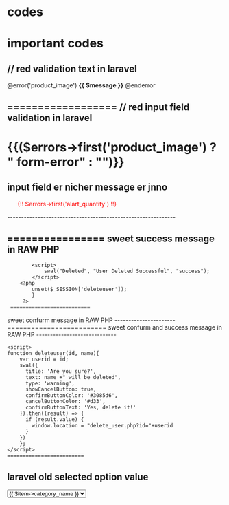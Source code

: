 # codes
important codes
=====================
// red validation text in laravel
---------------------------------

@error('product_image')
  <span class="invalid-feedback text-danger">
        <strong>{{ $message }}</strong>
  </span>
  @enderror
  
  ==================
  // red input field validation in laravel
  -----------------------------------------
  
  <style>
    .form-error {
        border: 2px solid #e74c3c;
    }
</style>
  
  {{($errors->first('product_image') ? " form-error" : "")}}
  =============================
  input field er nicher message er jnno
  --------------------------------------------------------------
   <ul><span style="color:red;">{!! $errors->first('alart_quantity') !!}</span></ul>
   -------------------------------------------------------------
  
 ================
 sweet success message in RAW PHP
 --------------------
 <?php if (isset($_SESSION['deleteuser'])) { ?>			
			<script>
				swal("Deleted", "User Deleted Successful", "success");
			</script>
		<?php 
			unset($_SESSION['deleteuser']);
			}
		 ?>
     ==========================
   sweet confurm message in RAW PHP
     ----------------------
     <script>
	function deleteuser(id, name){
		var userid = id;
		swal({
		  title: 'Are you sure?',
		  text: name +" will be deleted",
		  type: 'warning',
		  showCancelButton: true,			
		  confirmButtonColor: '#3085d6',
		  cancelButtonColor: '#d33',
		  confirmButtonText: 'Yes, delete it!'
		}).then((result) => {
		  if (result.value) {
			window.location = "delete_user.php?id="+userid
		  }
		})
		};
	</script>
    =========================
  sweet confurm and success message in RAW PHP
    -----------------------------
    <?php if (isset($_SESSION['deleteuser'])) { ?>			
		<script>
			swal("Deleted", "User Deleted Successful", "success");
		</script>
	<?php 
		unset($_SESSION['deleteuser']);
		}
	 ?>

	<script>
	function deleteuser(id, name){
		var userid = id;
		swal({
		  title: 'Are you sure?',
		  text: name +" will be deleted",
		  type: 'warning',
		  showCancelButton: true,			
		  confirmButtonColor: '#3085d6',
		  cancelButtonColor: '#d33',
		  confirmButtonText: 'Yes, delete it!'
		}).then((result) => {
		  if (result.value) {
			window.location = "delete_user.php?id="+userid
		  }
		})
		};
	</script>
    =========================
   laravel old selected option value 
   ------------------------
   <select name="category_id" id="exampleInputEmail1" class="form-control">
	<option value="">Select One</option>
	@foreach ($allCategory as $item)
	@if (old('category_id')==$item->id )
    <option value="{{ $item->id }}" selected>{{ $item->category_name }}</option>
	@else
	<option value="{{ $item->id }}">{{ $item->category_name }}</option>

	@endif

	@endforeach
    </select> 
    =====================
  image load when image selected by tariq sir cit
    ---------------------------
    <img id="blah" width="250" height="250" />

    <input type="file" onchange="document.getElementById('blah').src = window.URL.createObjectURL(this.files[0])">
    
 anther image load when image selected
 -----------------------------------
     <input type="file" name="photo" class="form-control mb-2" id="image" onchange="loadfile(event)">
       <img src="" id="preimage" width="200" height="200" alt="">
     <script type="text/javascript">
	function loadfile(event) {
	var output=document.getElementById('preimage');
	output.src=URL.createObjectURL(event.target.files[0]);
	}
	</script>
=======================================
sweet alert
-----------------
$(document).on("click", "#delete", function (e) {
    e.preventDefault();
    var link = $(this).attr("href");

    Swal.fire({
  title: 'Are you sure?',
  text: "You won't be able to revert this!",
  icon: 'question',
  showCancelButton: true,
  confirmButtonColor: '#3085d6',
  cancelButtonColor: '#d33',
  confirmButtonText: 'Yes, delete it!'
}).then((result) => {
  if (result.value) {
      window.location.href = link;
    Swal.fire(
      'Deleted!',
      'Your file has been deleted.',
      'success'
    )
  }else{
    Swal.fire(
      'Cancelled!',
      'Your imaginary file is safe.',
      'error'
    )
  }
});

});
======================
category wise sub-category
------------------------
    $(document).ready(function ()
    {
            $('select[name="category_id"]').on('change',function(){
               var categoryId = $(this).val();
               if(categoryId)
               {
                  $.ajax({
                     url : 'ajax/category/' +categoryId,
                     type : "GET",
                     dataType : "json",
                     success:function(data)
                     {
                        console.log(categoryId);
                        $('select[name="subcategory_id"]').empty();
                        $.each(data, function(key,value){
                        $('select[name="subcategory_id"]').append('<option value="'+value.id+'">'+value.subcategory_name+'</option');
                        });
                     }
                  });
               }
               else
               {
                  $('select[name="subcategory_id"]').empty();
               }
            });

            $(function() {
                $('#subdiv').hide();
                $('select[name="category_id"]').change(function(){
                    if($('select[name="category_id"]')) {
                        $('#subdiv').hide();
                        $('#subdiv').slideDown();
                    } else {
                        $('#subdiv').hide();
                    }
                });
});
});
===============================
image upload in query builder
------------------------------
function storePost(Request $request){
        $request->validate([
            'post_title' => ['required'],
            'post_details' => ['required'],
            'category' => ['required'],
             'post_image' => ['file','image','mimes:jpeg,png,jpg,gif,svg','max:2048']
        ]);
        $data = array();
        $data['category_id']=$request->category;
        $data['title']=$request->post_title;
        $data['details'] =$request->post_details;
        $image= $request->file('post_image');

        if ($image) {
            $image_name = hexdec(uniqid());
            $ext = strtolower($image->getClientOriginalExtension());
            $image_full_name = $image_name.'.'.$ext;
            $upload_path = 'public/images/post/';
            $image_url = $upload_path.$image_full_name;
            $image->move($upload_path,$image_full_name);
            $data['image']=$image_url;
            DB::table('posts')->insert($data);
            return back()->with('success', 'inser successfully');


        } else {
            DB::table('posts')->insert($data);
            return back()->with('success', 'inser successfully');
        }


    }
    ======================


    
    
    
    
    
    
    
    
    
    
    
    
    
    
    
    
    
    
    
    
    
    
